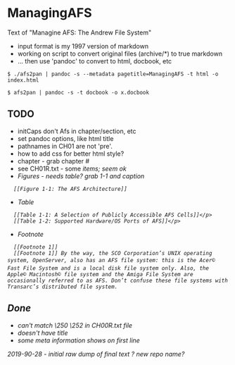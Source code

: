 # ManagingAFS

Text of "Managine AFS: The Andrew File System"

* input format is my 1997 version of markdown
* working on script to convert original files (archive/*) to true markdown
* ... then use 'pandoc' to convert to html, docbook, etc

```
$ ./afs2pan | pandoc -s --metadata pagetitle=ManagingAFS -t html -o index.html

$ afs2pan | pandoc -s -t docbook -o x.docbook
```

## TODO
* initCaps don't Afs in chapter/section, etc
* set pandoc options, like html title
* pathnames in CH01 are not 'pre'. 
* how to add css for better html style?
* chapter - grab chapter #
* see CH01R.txt  - some <I> items; seem ok
* Figures - needs table? grab 1-1 and caption
```
  [[Figure 1-1: The AFS Architecture]]
```
* Table
```
  [[Table 1-1: A Selection of Publicly Accessible AFS Cells]]</p>
  [[Table 1-2: Supported Hardware/OS Ports of AFS]]</p>
```
* Footnote
```
  [[Footnote 1]]
  [[Footnote 1]] By the way, the SCO Corporation’s UNIX operating system, OpenServer, also has an AFS file system: this is the Acer© Fast File System and is a local disk file system only. Also, the Apple© Macintosh© file system and the Amiga File System are occasionally referred to as AFS. Don’t confuse these file systems with Transarc’s distributed file system.
```


## Done
* can't match \250 \252 in CH00R.txt file
* doesn't have title
* some meta information shows on first line


2019-90-28 - initial raw dump of final text
? new repo name?
